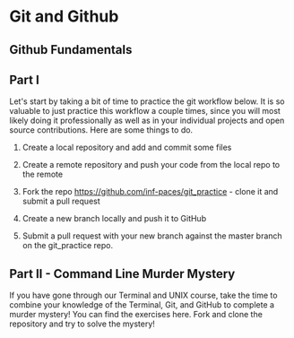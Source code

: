 # Git and Github

## Github Fundamentals

## Part I

Let's start by taking a bit of time to practice the git workflow below. It is so valuable to just practice this workflow a couple times, since you will most likely doing it professionally as well as in your individual projects and open source contributions. Here are some things to do.

1. Create a local repository and add and commit some files

2. Create a remote repository and push your code from the local repo to the remote

3. Fork the repo https://github.com/inf-paces/git_practice - clone it and submit a pull request

4. Create a new branch locally and push it to GitHub

5. Submit a pull request with your new branch against the master branch on the git_practice repo.

## Part II - Command Line Murder Mystery

If you have gone through our Terminal and UNIX course, take the time to combine your knowledge of the Terminal, Git, and GitHub to complete a murder mystery! You can find the exercises here. Fork and clone the repository and try to solve the mystery!